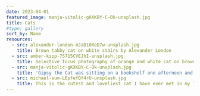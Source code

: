```yaml
---
date: 2023-04-01
featured_image: manja-vitolic-gKXKBY-C-Dk-unsplash.jpg
title: Cats
#type: gallery
sort_by: Name
resources:
  - src: alexander-london-mJaD10XeD7w-unsplash.jpg
    title: Brown tabby cat on white stairs by Alexander London
  - src: amber-kipp-75715CVEJhI-unsplash.jpg
    title: Selective focus photography of orange and white cat on brown table by Amber Kipp
  - src: manja-vitolic-gKXKBY-C-Dk-unsplash.jpg
    title: 'Gipsy the Cat was sitting on a bookshelf one afternoon and just stared right at me, kinda saying: “Will you take a picture already?”'
  - src: michael-sum-LEpfefQf4rU-unsplash.jpg
    title: This is the cutest and loveliest cat I have ever met in my life. He is BU BU, a cat with 6 fingers, which is unusual, but in fact, smarter than any cat. He meows every time he sees me, and jumps to my bed and sits with me.
---
```

